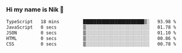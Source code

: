 ### Hi my name is Nik 👋

<!--
**NikDoe/NikDoe** is a ✨ _special_ ✨ repository because its `README.md` (this file) appears on your GitHub profile.

Here are some ideas to get you started:

- 🔭 I’m currently working on ...
- 🌱 I’m currently learning ...
- 👯 I’m looking to collaborate on ...
- 🤔 I’m looking for help with ...
- 💬 Ask me about ...
- 📫 How to reach me: ...
- 😄 Pronouns: ...
- ⚡ Fun fact: ...
-->

<!--START_SECTION:waka-->

```txt
TypeScript   18 mins         ███████████████████████▒░   93.98 %
JavaScript   0 secs          ▒░░░░░░░░░░░░░░░░░░░░░░░░   01.78 %
JSON         0 secs          ▒░░░░░░░░░░░░░░░░░░░░░░░░   01.10 %
HTML         0 secs          ▒░░░░░░░░░░░░░░░░░░░░░░░░   00.86 %
CSS          0 secs          ▒░░░░░░░░░░░░░░░░░░░░░░░░   00.78 %
```

<!--END_SECTION:waka-->
